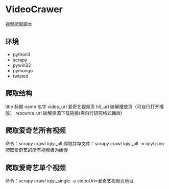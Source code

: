# VideoCrawer
视频爬取脚本

## 环境
- python3
- scrapy
- pywin32
- pymongo
- twisted

## 爬取结构
title 标题
name 名字
video_url 爱奇艺视频页
h5_url 破解播放页（可自行打开播放）
resource_url 破解资源下载链接(需自行研究格式播放)

## 爬取爱奇艺所有视频
命令：scrapy crawl iqiyi_all
爬取并存文件：scrapy crawl iqiyi_all -o iqiyi.json
爬取爱奇艺的所有视频极为缓慢

## 爬取爱奇艺单个视频
命令：scrapy crawl iqiyi_single -a videoUrl=爱奇艺视频页地址
